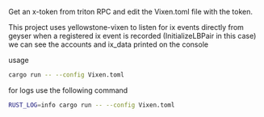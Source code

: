 Get an x-token from triton RPC and edit the Vixen.toml file with the token.

This project uses yellowstone-vixen to listen for ix events directly from geyser
when a registered ix event is recorded (InitializeLBPair in this case) we can see the accounts and ix_data printed on the console

usage

```bash
cargo run -- --config Vixen.toml
```

for logs use the following command

```bash
RUST_LOG=info cargo run -- --config Vixen.toml
```
